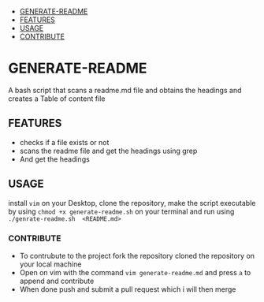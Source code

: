 <!-- TOC -->
 - [GENERATE-README](#generate-readme)
  - [ FEATURES](#-features)
  - [USAGE ](#usage-)
   - [CONTRIBUTE](#contribute)



# GENERATE-README

A bash script that scans a readme.md file and obtains the headings and creates a Table of content file

##  FEATURES

- checks if a file exists or not
- scans the readme file and get the headings using grep
- And get the headings


## USAGE 

install ``vim`` on your Desktop, clone the repository, make the script executable by using ``chmod +x generate-readme.sh`` on your terminal and run using
``./genrate-readme.sh  <README.md>``

### CONTRIBUTE

- To contrubute to the project fork the repository cloned the repository on your local machine
- Open on vim with the command ``vim generate-readme.md`` and press ``a`` to append and contribute
- When done push and submit a pull request which i will then merge
  
